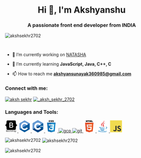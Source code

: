 <h1 align="center">Hi 👋, I'm Akshyanshu</h1>
<h3 align="center">A passionate front end developer from INDIA</h3>

<p align="left"> <img src="https://komarev.com/ghpvc/?username=akshsekhr2702&label=Profile%20views&color=0e75b6&style=flat" alt="akshsekhr2702" /> </p>

<p align="left"> <a href="https://twitter.com/" target="blank"><img src="https://img.shields.io/twitter/follow/?logo=twitter&style=for-the-badge" alt="" /></a> </p>

- 🔭 I’m currently working on [NATASHA](https://mohdfaizan5.github.io/ai-personal-assistant/)

- 🌱 I’m currently learning **JavaScript, Java, C++, C**

- 📫 How to reach me **akshyansunayak360985@gmail.com**

<h3 align="left">Connect with me:</h3>
<p align="left">
<a href="https://linkedin.com/in/aksh sekhr" target="blank"><img align="center" src="https://raw.githubusercontent.com/rahuldkjain/github-profile-readme-generator/master/src/images/icons/Social/linked-in-alt.svg" alt="aksh sekhr" height="30" width="40" /></a>
<a href="https://instagram.com/_aksh_sekhr_2702" target="blank"><img align="center" src="https://raw.githubusercontent.com/rahuldkjain/github-profile-readme-generator/master/src/images/icons/Social/instagram.svg" alt="_aksh_sekhr_2702" height="30" width="40" /></a>
</p>

<h3 align="left">Languages and Tools:</h3>
<p align="left"> <a href="https://getbootstrap.com" target="_blank" rel="noreferrer"> <img src="https://raw.githubusercontent.com/devicons/devicon/master/icons/bootstrap/bootstrap-plain-wordmark.svg" alt="bootstrap" width="40" height="40"/> </a> <a href="https://www.cprogramming.com/" target="_blank" rel="noreferrer"> <img src="https://raw.githubusercontent.com/devicons/devicon/master/icons/c/c-original.svg" alt="c" width="40" height="40"/> </a> <a href="https://www.w3schools.com/cpp/" target="_blank" rel="noreferrer"> <img src="https://raw.githubusercontent.com/devicons/devicon/master/icons/cplusplus/cplusplus-original.svg" alt="cplusplus" width="40" height="40"/> </a> <a href="https://www.w3schools.com/css/" target="_blank" rel="noreferrer"> <img src="https://raw.githubusercontent.com/devicons/devicon/master/icons/css3/css3-original-wordmark.svg" alt="css3" width="40" height="40"/> </a> <a href="https://cloud.google.com" target="_blank" rel="noreferrer"> <img src="https://www.vectorlogo.zone/logos/google_cloud/google_cloud-icon.svg" alt="gcp" width="40" height="40"/> </a> <a href="https://git-scm.com/" target="_blank" rel="noreferrer"> <img src="https://www.vectorlogo.zone/logos/git-scm/git-scm-icon.svg" alt="git" width="40" height="40"/> </a> <a href="https://www.w3.org/html/" target="_blank" rel="noreferrer"> <img src="https://raw.githubusercontent.com/devicons/devicon/master/icons/html5/html5-original-wordmark.svg" alt="html5" width="40" height="40"/> </a> <a href="https://www.java.com" target="_blank" rel="noreferrer"> <img src="https://raw.githubusercontent.com/devicons/devicon/master/icons/java/java-original.svg" alt="java" width="40" height="40"/> </a> <a href="https://developer.mozilla.org/en-US/docs/Web/JavaScript" target="_blank" rel="noreferrer"> <img src="https://raw.githubusercontent.com/devicons/devicon/master/icons/javascript/javascript-original.svg" alt="javascript" width="40" height="40"/> </a> </p>

<p><img align="left" src="https://github-readme-stats.vercel.app/api/top-langs?username=akshsekhr2702&show_icons=true&locale=en&layout=compact" alt="akshsekhr2702" /></p>

<p>&nbsp;<img align="center" src="https://github-readme-stats.vercel.app/api?username=akshsekhr2702&show_icons=true&locale=en" alt="akshsekhr2702" /></p>

<p><img align="center" src="https://github-readme-streak-stats.herokuapp.com/?user=akshsekhr2702&" alt="akshsekhr2702" /></p>
